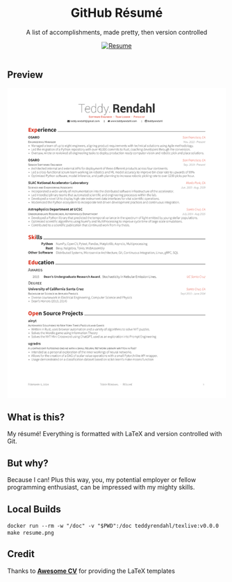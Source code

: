 <h1 align="center">
<br />
GitHub Résumé
</h1>

<p align="center">
  A list of accomplishments, made pretty, then version controlled
</p>


<div align="center">
  <a href="https://raw.githubusercontent.com/teddyrendahl/resume/master/build/resume.pdf">
    <img alt="Resume" src="https://img.shields.io/badge/resume-pdf-green.svg" />
  </a>
</div>
<br />

## <a name="preview"></a>Preview
[![Résumé](https://raw.githubusercontent.com/teddyrendahl/resume/master/build/resume.png)](https://raw.githubusercontent.com/teddyrendahl/resume/master/build/resume.pdf)

## What is this?
My résumé! Everything is formatted with LaTeX and version controlled with Git.

## But why?
Because I can! Plus this way, you, my potential employer or fellow programming enthusiast, can be impressed 
with my mighty skills.

## Local Builds
```shell
docker run --rm -w "/doc" -v "$PWD":/doc teddyrendahl/texlive:v0.0.0  make resume.png
```
## Credit
Thanks to [**Awesome CV**](https://github.com/posquit0/Awesome-CV) for providing the LaTeX templates
